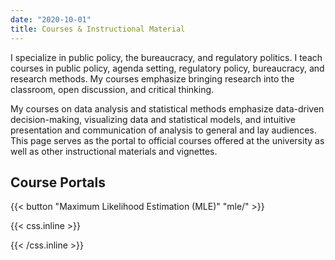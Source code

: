 ```yaml
---
date: "2020-10-01"
title: Courses & Instructional Material
---
```


I specialize in public policy, the bureaucracy, and regulatory politics. I teach courses in public policy, agenda setting, regulatory policy, bureaucracy, and research methods. My courses emphasize bringing research into the classroom, open discussion, and critical thinking.

My courses on data analysis and statistical methods emphasize data-driven decision-making, visualizing data and statistical models, and intuitive presentation and communication of analysis to general and lay audiences. This page serves as the portal to official courses offered at the university as well as other instructional materials and vignettes.

## Course Portals

{{< button "Maximum Likelihood Estimation (MLE)" "mle/" >}}


{{< css.inline >}}
<style>
.canon { background: white; width: 100%; height: auto;}
</style>
{{< /css.inline >}}